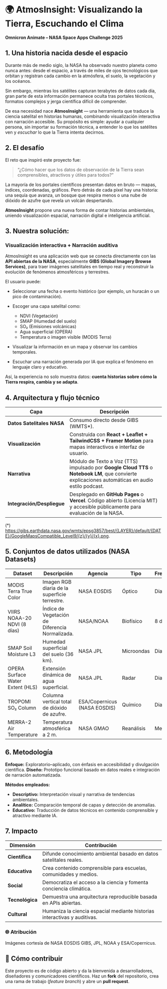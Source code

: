 # 🌍 **AtmosInsight: Visualizando la Tierra, Escuchando el Clima**
**Omnicron Animate – NASA Space Apps Challenge 2025**

## 1. Una historia nacida desde el espacio

Durante más de medio siglo, la NASA ha observado nuestro planeta como nunca antes: desde el espacio, a través de miles de ojos tecnológicos que orbitan y registran cada cambio en la atmósfera, el suelo, la vegetación y los océanos.

Sin embargo, mientras los satélites capturan terabytes de datos cada día, gran parte de esta información permanece oculta tras portales técnicos, formatos complejos y jerga científica difícil de comprender.

De esa necesidad nace **AtmosInsight** — una herramienta que traduce la ciencia satelital en historias humanas, combinando visualización interactiva con narración accesible.
Su propósito es simple: ayudar a cualquier persona, sin importar su formación técnica, a entender lo que los satélites ven y *escuchar* lo que la Tierra intenta decirnos.

## 2. El desafío

El reto que inspiró este proyecto fue:

> “¿Cómo hacer que los datos de observación de la Tierra sean comprensibles, atractivos y útiles para todos?”

La mayoría de los portales científicos presentan datos en bruto — mapas, índices, coordenadas, gráficos.
Pero detrás de cada píxel hay una historia: una sequía que avanza, un bosque que respira menos o una nube de dióxido de azufre que revela un volcán despertando.

**AtmosInsight** propone una nueva forma de contar historias ambientales, uniendo visualización espacial, narración digital e inteligencia artificial.

## 3. Nuestra solución:

### Visualización interactiva + Narración auditiva

AtmosInsight es una aplicación web que se conecta directamente con las **API abiertas de la NASA**, especialmente **GIBS (Global Imagery Browse Services)**, para traer imágenes satelitales en tiempo real y reconstruir la evolución de fenómenos atmosféricos y terrestres.

El usuario puede:

* Seleccionar una fecha o evento histórico (por ejemplo, un huracán o un pico de contaminación).
* Escoger una capa satelital como:

  * NDVI (Vegetación)
  * SMAP (Humedad del suelo)
  * SO₂ (Emisiones volcánicas)
  * Agua superficial (OPERA)
  * Temperatura o imagen visible (MODIS Terra)
* Visualizar la información en un mapa y observar los cambios temporales.
* Escuchar una narración generada por IA que explica el fenómeno en lenguaje claro y educativo.

Así, la experiencia no solo muestra datos: **cuenta historias sobre cómo la Tierra respira, cambia y se adapta**.

## 4. Arquitectura y flujo técnico

| **Capa**                   | **Descripción**                                                                                                                                          |
| -------------------------- | -------------------------------------------------------------------------------------------------------------------------------------------------------- |
| **Datos Satelitales NASA** | Consumo directo desde GIBS (WMTS*).                                                                                                                      |
| **Visualización**          | Construida con **React + Leaflet + TailwindCSS + Framer Motion** para mapas interactivos e interfaz de usuario.                                          |
| **Narrativa**              | Módulo de Texto a Voz (TTS) impulsado por **Google Cloud TTS** o **Notebook LM**, que convierte explicaciones automáticas en audio estilo podcast.       |
| **Integración/Despliegue** | Desplegado en **GitHub Pages** o **Vercel**. Código abierto (Licencia MIT) y accesible públicamente para evaluación de la NASA.                          |

(*) https://gibs.earthdata.nasa.gov/wmts/epsg3857/best/{LAYER}/default/{DATE}/GoogleMapsCompatible_Level9/{z}/{y}/{x}.png.

## 5. Conjuntos de datos utilizados (NASA Datasets)

| **Dataset**                      | **Descripción**                                 | **Agencia**                  | **Tipo**   | **Frecuencia** |
| -------------------------------- | ----------------------------------------------- | ---------------------------- | ---------- | -------------- |
| MODIS Terra True Color           | Imagen RGB diaria de la superficie terrestre.   | NASA EOSDIS                  | Óptico     | Diario         |
| VIIRS NOAA-20 NDVI (8 días)      | Índice de Vegetación de Diferencia Normalizada. | NASA/NOAA                    | Biofísico  | 8 días         |
| SMAP Soil Moisture L3            | Humedad superficial del suelo (36 km).          | NASA JPL                     | Microondas | Diario         |
| OPERA Surface Water Extent (HLS) | Extensión dinámica de agua superficial.         | NASA JPL                     | Radar      | Diario         |
| TROPOMI SO₂ Column               | Columna vertical total de dióxido de azufre.    | ESA/Copernicus (NASA EOSDIS) | Químico    | Diario         |
| MERRA-2 Air Temperature          | Temperatura atmosférica a 2 m.                  | NASA GMAO                    | Reanálisis | Mensual        |

## 6. Metodología

**Enfoque:** Exploratorio–aplicado, con énfasis en accesibilidad y divulgación científica.
**Diseño:** Prototipo funcional basado en datos reales e integración de narración automatizada.

**Métodos empleados:**

* **Descriptivo:** Interpretación visual y narrativa de tendencias ambientales.
* **Analítico:** Comparación temporal de capas y detección de anomalías.
* **Educativo:** Traducción de datos técnicos en contenido comprensible y atractivo mediante IA.

## 7. Impacto

| **Dimensión**   | **Contribución**                                                          |
| --------------- | ------------------------------------------------------------------------- |
| **Científica**  | Difunde conocimiento ambiental basado en datos satelitales reales.        |
| **Educativa**   | Crea contenido comprensible para escuelas, comunidades y medios.          |
| **Social**      | Democratiza el acceso a la ciencia y fomenta conciencia climática.        |
| **Tecnológica** | Demuestra una arquitectura reproducible basada en APIs abiertas.          |
| **Cultural**    | Humaniza la ciencia espacial mediante historias interactivas y auditivas. |

### 🌐 Atribución

Imágenes cortesía de NASA EOSDIS GIBS, JPL, NOAA y ESA/Copernicus.

## 🚀 Cómo contribuir

Este proyecto es de código abierto y da la bienvenida a desarrolladores, diseñadores y comunicadores científicos.
Haz un **fork** del repositorio, crea una rama de trabajo (*feature branch*) y abre un **pull request**.
